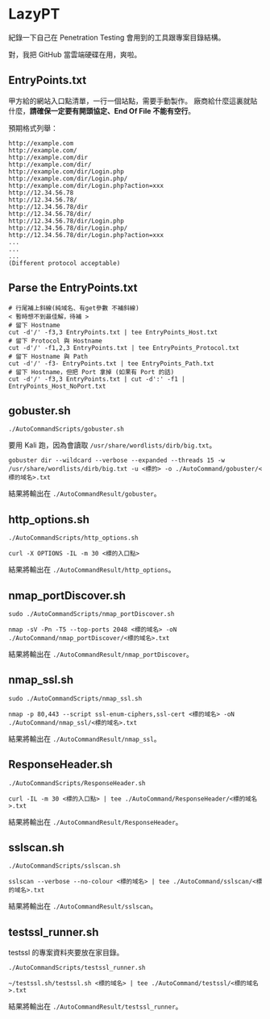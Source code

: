 # LazyPT

紀錄一下自己在 Penetration Testing 會用到的工具跟專案目錄結構。

對，我把 GitHub 當雲端硬碟在用，爽啦。

## EntryPoints.txt

甲方給的網站入口點清單，一行一個站點，需要手動製作。
廠商給什麼這裏就貼什麼，**請確保一定要有開頭協定、End Of File 不能有空行**。


預期格式列舉：
```
http://example.com
http://example.com/
http://example.com/dir
http://example.com/dir/
http://example.com/dir/Login.php
http://example.com/dir/Login.php/
http://example.com/dir/Login.php?action=xxx
http://12.34.56.78
http://12.34.56.78/
http://12.34.56.78/dir
http://12.34.56.78/dir/
http://12.34.56.78/dir/Login.php
http://12.34.56.78/dir/Login.php/
http://12.34.56.78/dir/Login.php?action=xxx
...
...
...
(Different protocol acceptable)
```

## Parse the EntryPoints.txt

```
# 行尾補上斜線(純域名、有get參數 不補斜線)
< 暫時想不到最佳解，待補 >
# 留下 Hostname
cut -d'/' -f3,3 EntryPoints.txt | tee EntryPoints_Host.txt
# 留下 Protocol 與 Hostname
cut -d'/' -f1,2,3 EntryPoints.txt | tee EntryPoints_Protocol.txt
# 留下 Hostname 與 Path
cut -d'/' -f3- EntryPoints.txt | tee EntryPoints_Path.txt
# 留下 Hostname，但把 Port 拿掉 (如果有 Port 的話)
cut -d'/' -f3,3 EntryPoints.txt | cut -d':' -f1 | EntryPoints_Host_NoPort.txt
```

## gobuster.sh

```
./AutoCommandScripts/gobuster.sh
```

要用 Kali 跑，因為會讀取 `/usr/share/wordlists/dirb/big.txt`。

```
gobuster dir --wildcard --verbose --expanded --threads 15 -w /usr/share/wordlists/dirb/big.txt -u <標的> -o ./AutoCommand/gobuster/<標的域名>.txt
```

結果將輸出在 `./AutoCommandResult/gobuster`。

## http_options.sh

```
./AutoCommandScripts/http_options.sh
```

```
curl -X OPTIONS -IL -m 30 <標的入口點>
```

結果將輸出在 `./AutoCommandResult/http_options`。


## nmap_portDiscover.sh

```
sudo ./AutoCommandScripts/nmap_portDiscover.sh
```

```
nmap -sV -Pn -T5 --top-ports 2048 <標的域名> -oN ./AutoCommand/nmap_portDiscover/<標的域名>.txt
```

結果將輸出在 `./AutoCommandResult/nmap_portDiscover`。

## nmap_ssl.sh

```
sudo ./AutoCommandScripts/nmap_ssl.sh
```

```
nmap -p 80,443 --script ssl-enum-ciphers,ssl-cert <標的域名> -oN ./AutoCommand/nmap_ssl/<標的域名>.txt
```

結果將輸出在 `./AutoCommandResult/nmap_ssl`。

## ResponseHeader.sh

```
./AutoCommandScripts/ResponseHeader.sh
```

```
curl -IL -m 30 <標的入口點> | tee ./AutoCommand/ResponseHeader/<標的域名>.txt
```

結果將輸出在 `./AutoCommandResult/ResponseHeader`。

## sslscan.sh

```
./AutoCommandScripts/sslscan.sh
```

```
sslscan --verbose --no-colour <標的域名> | tee ./AutoCommand/sslscan/<標的域名>.txt
```

結果將輸出在 `./AutoCommandResult/sslscan`。

## testssl_runner.sh

testssl 的專案資料夾要放在家目錄。

```
./AutoCommandScripts/testssl_runner.sh
```

```
~/testssl.sh/testssl.sh <標的域名> | tee ./AutoCommand/testssl/<標的域名>.txt
```

結果將輸出在 `./AutoCommandResult/testssl_runner`。